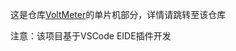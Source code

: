 这是仓库[VoltMeter](https://github.com/SignedWhiskeyXD/VoltMeter)的单片机部分，详情请跳转至该仓库

注意：该项目基于VSCode EIDE插件开发

